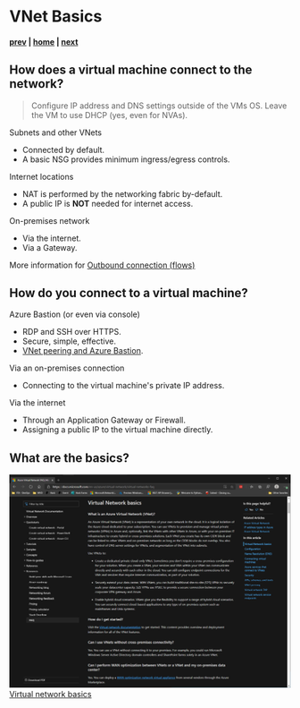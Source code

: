 # VNet Basics

#### [prev](./concepts.md) | [home](./readme.md)  | [next](./topology-overview.md)

## How does a virtual machine connect to the network?

> Configure IP address and DNS settings outside of the VMs OS. Leave the VM to use DHCP (yes, even for NVAs).

Subnets and other VNets
- Connected by default.
- A basic NSG provides minimum ingress/egress controls.

Internet locations
- NAT is performed by the networking fabric by-default.
- A public IP is **NOT** needed for internet access.

On-premises network
- Via the internet.
- Via a Gateway.

More information for [Outbound connection (flows)](https://docs.microsoft.com/en-us/azure/load-balancer/load-balancer-outbound-connections)

## How do you connect to a virtual machine?

Azure Bastion (or even via console)
- RDP and SSH over HTTPS.
- Secure, simple, effective.
- [VNet peering and Azure Bastion](https://docs.microsoft.com/en-us/azure/bastion/vnet-peering).

Via an on-premises connection
- Connecting to the virtual machine's private IP address.

Via the internet
- Through an Application Gateway or Firewall.
- Assigning a public IP to the virtual machine directly.

## What are the basics?

![VNet Reference](png/basics.png)
[Virtual network basics](https://docs.microsoft.com/en-us/azure/virtual-network/virtual-networks-faq)

